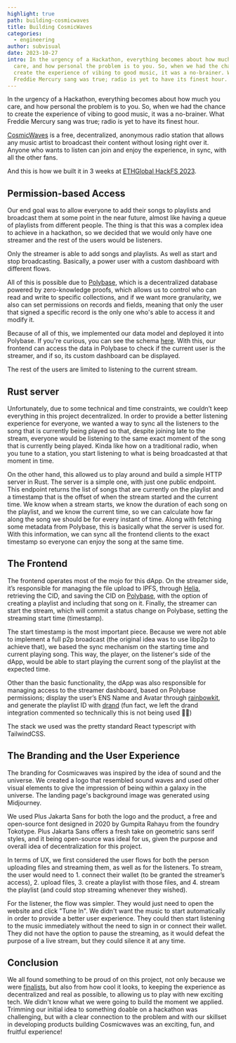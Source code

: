 ```yaml
---
highlight: true
path: building-cosmicwaves
title: Building CosmicWaves
categories:
  - engineering
author: subvisual
date: 2023-10-27
intro: In the urgency of a Hackathon, everything becomes about how much you
  care, and how personal the problem is to you. So, when we had the chance to
  create the experience of vibing to good music, it was a no-brainer. What
  Freddie Mercury sang was true; radio is yet to have its finest hour.
---
```

In the urgency of a Hackathon, everything becomes about how much you care, and how personal the problem is to you. So, when we had the chance to create the experience of vibing to good music, it was a no-brainer. What Freddie Mercury sang was true; radio is yet to have its finest hour.

[CosmicWaves](https://github.com/subvisual/CosmicWave) is a free, decentralized, anonymous radio station that allows any music artist to broadcast their content without losing right over it. Anyone who wants to listen can join and enjoy the experience, in sync, with all the other fans.

And this is how we built it in 3 weeks at [ETHGlobal HackFS 2023](https://ethglobal.com/events/hackfs2023).

## Permission-based Access

Our end goal was to allow everyone to add their songs to playlists and broadcast them at some point in the near future, almost like having a queue of playlists from different people. The thing is that this was a complex idea to achieve in a hackathon, so we decided that we would only have one streamer and the rest of the users would be listeners.

Only the streamer is able to add songs and playlists. As well as start and stop broadcasting. Basically, a power user with a custom dashboard with different flows.

All of this is possible due to [Polybase](https://polybase.xyz/), which is a decentralized database powered by zero-knowledge proofs, which allows us to control who can read and write to specific collections, and if we want more granularity, we also can set permissions on records and fields, meaning that only the user that signed a specific record is the only one who's able to access it and modify it.

Because of all of this, we implemented our data model and deployed it into Polybase. If you're curious, you can see the schema [here](https://github.com/subvisual/CosmicWave/blob/main/polybase/src/schema.ts). With this, our frontend can access the data in Polybase to check if the current user is the streamer, and if so, its custom dashboard can be displayed.

The rest of the users are limited to listening to the current stream.

## Rust server

Unfortunately, due to some technical and time constraints, we couldn’t keep everything in this project decentralized. In order to provide a better listening experience for everyone, we wanted a way to sync all the listeners to the song that is currently being played so that, despite joining late to the stream, everyone would be listening to the same exact moment of the song that is currently being played. Kinda like how on a traditional radio, when you tune to a station, you start listening to what is being broadcasted at that moment in time.

On the other hand, this allowed us to play around and build a simple HTTP server in Rust. The server is a simple one, with just one public endpoint. This endpoint returns the list of songs that are currently on the playlist and a timestamp that is the offset of when the stream started and the current time. We know when a stream starts, we know the duration of each song on the playlist, and we know the current time, so we can calculate how far along the song we should be for every instant of time. Along with fetching some metadata from Polybase, this is basically what the server is used for. With this information, we can sync all the frontend clients to the exact timestamp so everyone can enjoy the song at the same time.

## **The Frontend**

The frontend operates most of the mojo for this dApp.
On the streamer side, it’s responsible for managing the file upload to IPFS, through [Helia](https://github.com/ipfs/helia), retrieving the CID, and saving the CID on [Polybase](https://polybase.xyz), with the option of creating a playlist and including that song on it. Finally, the streamer can start the stream, which will commit a status change on Polybase, setting the streaming start time (timestamp).

The start timestamp is the most important piece. Because we were not able to implement a full p2p broadcast (the original idea was to use libp2p to achieve that), we based the sync mechanism on the starting time and current playing song. This way, the player, on the listener's side of the dApp, would be able to start playing the current song of the playlist at the expected time. 

Other than the basic functionality, the dApp was also responsible for managing access to the streamer dashboard, based on Polybase permissions; display the user’s ENS Name and Avatar through [rainbowkit](https://www.rainbowkit.com/), and generate the playlist ID with [drand](https://drand.love/) (fun fact, we left the drand integration commented so technically this is not being used 🤦‍♂️)

The stack we used was the pretty standard React typescript with TailwindCSS.

## The Branding and the User Experience

The branding for Cosmicwaves was inspired by the idea of sound and the universe. We created a logo that resembled sound waves and used other visual elements to give the impression of being within a galaxy in the universe. The landing page's background image was generated using Midjourney.

We used Plus Jakarta Sans for both the logo and the product, a free and open-source font designed in 2020 by Gumpita Rahayu from the foundry Tokotype. Plus Jakarta Sans offers a fresh take on geometric sans serif styles, and it being open-source was ideal for us, given the purpose and overall idea of decentralization for this project.

In terms of UX, we first considered the user flows for both the person uploading files and streaming them, as well as for the listeners. To stream, the user would need to 1. connect their wallet (to be granted the streamer’s access), 2. upload files, 3. create a playlist with those files, and 4. stream the playlist (and could stop streaming whenever they wished).

For the listener, the flow was simpler. They would just need to open the website and click "Tune In". We didn't want the music to start automatically in order to provide a better user experience. They could then start listening to the music immediately without the need to sign in or connect their wallet. They did not have the option to pause the streaming, as it would defeat the purpose of a live stream, but they could silence it at any time.

## Conclusion

We all found something to be proud of on this project, not only because we were [finalists](https://ethglobal.com/showcase/cosmicwaves-20gwo), but also from how cool it looks, to keeping the experience as decentralized and real as possible, to allowing us to play with new exciting tech. We didn't know what we were going to build the moment we applied. Trimming our initial idea to something doable on a hackathon was challenging, but with a clear connection to the problem and with our skillset in developing products building Cosmicwaves was an exciting, fun, and fruitful experience!